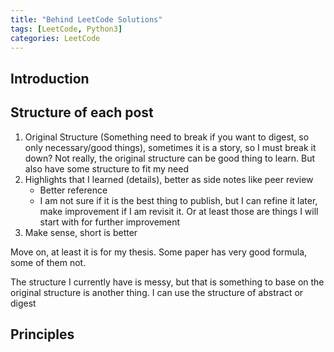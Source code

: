 ```yaml
---
title: "Behind LeetCode Solutions"
tags: [LeetCode, Python3]
categories: LeetCode
---
```


## Introduction



## Structure of each post

1. Original Structure (Something need to break if you want to digest, so only necessary/good things), sometimes it is a story, so I must break it down? Not really, the original structure can be good thing to learn. But also have some structure to fit my need
2. Highlights that I learned (details), better as side notes like peer review
   - Better reference
   - I am not sure if it is the best thing to publish, but I can refine it later, make improvement if I am revisit it. Or at least those are things I will start with for further improvement
3. Make sense, short is better

Move on, at least it is for my thesis. Some paper has very good formula, some of them not.

The structure I currently have is messy, but that is something to base on the original structure is another thing.
I can use the structure of abstract or digest


## Principles
 


